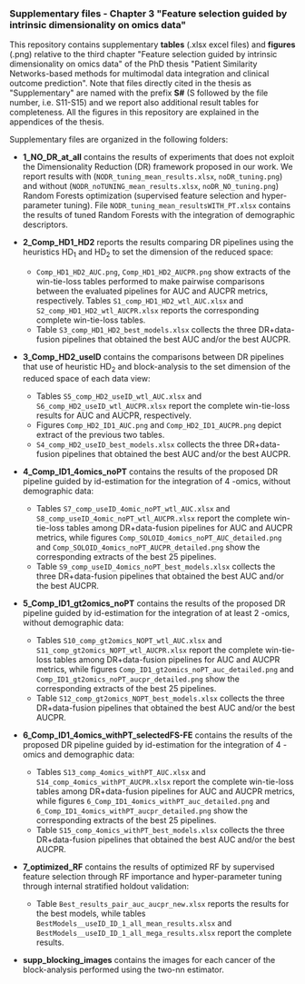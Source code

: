 ### Supplementary files - Chapter 3 "Feature selection guided by intrinsic dimensionality on omics data"

This repository contains supplementary **tables** (.xlsx excel files) and **figures** (.png) relative to the third chapter "Feature selection guided by intrinsic dimensionality on omics data" of the PhD thesis "Patient Similarity Networks-based methods for multimodal data integration and clinical outcome prediction".
Note that files directly cited in the thesis as "Supplementary" are named with the prefix
**S#** (S followed by the file number, i.e. S11-S15) and we report also additional result tables for
completeness. All the figures in this repository are explained in the appendices of the thesis.

Supplementary files are organized in the following folders:

- **1_NO_DR_at_all** contains the results of experiments that does not exploit the Dimensionality Reduction (DR) framework proposed in our work. We report results with (`NODR_tuning_mean_results.xlsx`, `noDR_tuning.png`) and without (`NODR_noTUNING_mean_results.xlsx`, `noDR_NO_tuning.png`) Random Forests optimization (supervised feature selection and hyper-parameter tuning). File `NODR_tuning_mean_resultsWITH_PT.xlsx` contains the results of tuned Random Forests 
with the integration of demographic descriptors.

- **2_Comp_HD1_HD2** reports the results comparing DR pipelines using the heuristics 
HD<sub>1</sub> and HD<sub>2</sub> to set the dimension of the reduced space:
    * `Comp_HD1_HD2_AUC.png`, `Comp_HD1_HD2_AUCPR.png` show extracts of the win-tie-loss
    tables performed to make pairwise comparisons between the evaluated pipelines for 
    AUC and AUCPR metrics, respectively. Tables `S1_comp_HD1_HD2_wtl_AUC.xlsx` and 
    `S2_comp_HD1_HD2_wtl_AUCPR.xlsx` reports the corresponding complete win-tie-loss tables.
    * Table `S3_comp_HD1_HD2_best_models.xlsx` collects the three DR+data-fusion pipelines 
    that obtained the best AUC and/or the best AUCPR.

- **3_Comp_HD2_useID** contains the comparisons between DR pipelines that use of
heuristic HD<sub>2</sub> and block-analysis to the set dimension of the reduced
space of each data view:
    * Tables `S5_comp_HD2_useID_wtl_AUC.xlsx` and `S6_comp_HD2_useID_wtl_AUCPR.xlsx`
    report the complete win-tie-loss results for AUC and AUCPR, respectively. 
    * Figures `Comp_HD2_ID1_AUC.png` and `Comp_HD2_ID1_AUCPR.png` depict extract
    of the previous two tables.
    * `S4_comp_HD2_useID_best_models.xlsx` collects the three DR+data-fusion pipelines 
    that obtained the best AUC and/or the best AUCPR.

- **4_Comp_ID1_4omics_noPT** contains the results of the proposed DR pipeline guided by
id-estimation for the integration of 4 -omics, without demographic data: 
    * Tables `S7_comp_useID_4omic_noPT_wtl_AUC.xlsx` and `S8_comp_useID_4omic_noPT_wtl_AUCPR.xlsx` 
    report the complete win-tie-loss tables among DR+data-fusion pipelines for
    AUC and AUCPR metrics, while 
    figures `Comp_SOLOID_4omics_noPT_AUC_detailed.png` 
    and `Comp_SOLOID_4omics_noPT_AUCPR_detailed.png` show the corresponding 
    extracts of the best 25 pipelines. 
    * Table `S9_comp_useID_4omics_noPT_best_models.xlsx` collects the three 
    DR+data-fusion pipelines that obtained the best AUC and/or the best AUCPR.

- **5_Comp_ID1_gt2omics_noPT** contains the results of the proposed DR pipeline guided by
id-estimation for the integration of at least 2 -omics, without demographic data:
     * Tables `S10_comp_gt2omics_NOPT_wtl_AUC.xlsx` and `S11_comp_gt2omics_NOPT_wtl_AUCPR.xlsx` 
    report the complete win-tie-loss tables among DR+data-fusion pipelines for
    AUC and AUCPR metrics, while figures `Comp_ID1_gt2omics_noPT_auc_detailed.png` 
    and `Comp_ID1_gt2omics_noPT_aucpr_detailed.png` show the corresponding 
    extracts of the best 25 pipelines. 
    * Table `S12_comp_gt2omics_NOPT_best_models.xlsx` collects the three 
    DR+data-fusion pipelines that obtained the best AUC and/or the best AUCPR.

- **6_Comp_ID1_4omics_withPT_selectedFS-FE** contains the results of the proposed DR 
pipeline guided by id-estimation for the integration of 4 -omics and demographic data:
     * Tables `S13_comp_4omics_withPT_AUC.xlsx` and `S14_comp_4omics_withPT_AUCPR.xlsx` 
    report the complete win-tie-loss tables among DR+data-fusion pipelines for
    AUC and AUCPR metrics, while figures `6_Comp_ID1_4omics_withPT_auc_detailed.png` 
    and `6_Comp_ID1_4omics_withPT_aucpr_detailed.png` show the corresponding 
    extracts of the best 25 pipelines. 
    * Table `S15_comp_4omics_withPT_best_models.xlsx` collects the three 
    DR+data-fusion pipelines that obtained the best AUC and/or the best AUCPR.

- **7_optimized_RF** contains the results of optimized RF by supervised feature
selection through RF importance and hyper-parameter tuning through internal
stratified holdout validation:
    * Table `Best_results_pair_auc_aucpr_new.xlsx` 
    reports the results for the best models, while tables 
    `BestModels__useID_ID_1_all_mean_results.xlsx` and 
    `BestModels__useID_ID_1_all_mega_results.xlsx` report the complete results.

- **supp_blocking_images** contains the images for each cancer of the
block-analysis performed using the two-nn estimator.
